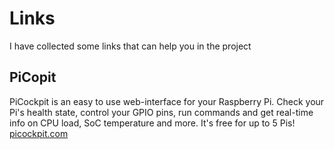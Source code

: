 # Links
I have collected some links that can help you in the project

## PiCopit
PiCockpit is an easy to use web-interface for your Raspberry Pi. 
Check your Pi's health state, control your GPIO pins, run commands and get real-time info on CPU load, SoC temperature and more. 
It's free for up to 5 Pis!
[picockpit.com](https://picockpit.com)
